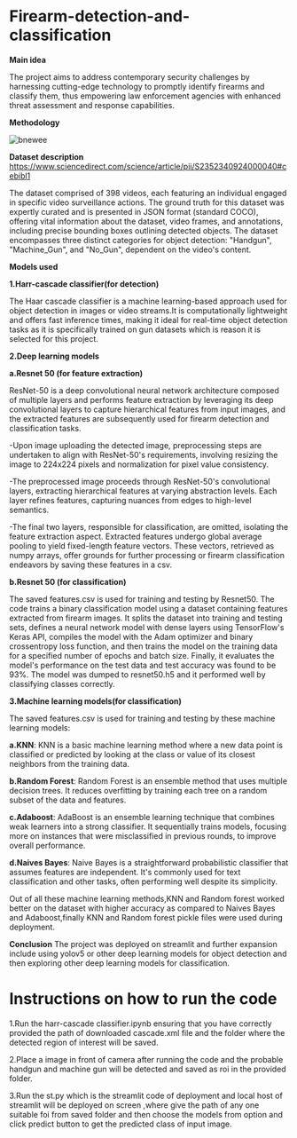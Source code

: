 # Firearm-detection-and-classification
**Main idea**

The project aims to address contemporary security challenges by harnessing cutting-edge technology to promptly identify firearms and classify them, thus empowering law enforcement agencies with enhanced threat assessment and response capabilities.

**Methodology**

![bnewee](https://github.com/Sejal-Dubey/Firearm-detection-and-classification/assets/140956763/7e62aec4-617d-4232-a721-e5a73d043563)

**Dataset description**
https://www.sciencedirect.com/science/article/pii/S2352340924000040#cebibl1

The dataset  comprised of 398 videos, each featuring an individual engaged in specific video surveillance actions. The ground truth for this dataset was expertly curated and is presented in JSON format (standard COCO), offering vital information about the dataset, video frames, and annotations, including precise bounding boxes outlining detected objects. The dataset encompasses three distinct categories for object detection: "Handgun", "Machine_Gun", and "No_Gun", dependent on the video's content.

**Models used**

**1.Harr-cascade classifier(for detection)**

The Haar cascade classifier is a machine learning-based approach used for object detection in images or video streams.It is computationally lightweight and offers fast inference times, making it ideal for real-time object detection tasks as it is specifically trained on gun datasets which is reason it is selected for this project.

**2.Deep learning models**

**a.Resnet 50 (for feature extraction)**

ResNet-50 is a deep convolutional neural network architecture composed of multiple layers and performs feature extraction by leveraging its deep convolutional layers to capture hierarchical features from input images, and the extracted features are subsequently used for firearm detection and classification tasks.

-Upon image uploading the detected image, preprocessing steps are undertaken to align with ResNet-50's requirements, involving resizing the image to 224x224 pixels and normalization for pixel value consistency.

-The preprocessed image proceeds through ResNet-50's convolutional layers, extracting hierarchical features at varying abstraction levels. Each layer refines features, capturing nuances from edges to high-level semantics. 

-The final two layers, responsible for classification, are omitted, isolating the feature extraction aspect. Extracted features undergo global average pooling to yield fixed-length feature vectors. These vectors, retrieved as numpy arrays, offer grounds for further processing or firearm classification endeavors by saving these features in a csv.


**b.Resnet 50 (for classification)**

The saved features.csv is used for training and testing by Resnet50.
The code trains a binary classification model using a dataset containing features extracted from firearm images. It splits the dataset into training and testing sets, defines a neural network model with dense layers using TensorFlow's Keras API, compiles the model with the Adam optimizer and binary crossentropy loss function, and then trains the model on the training data for a specified number of epochs and batch size. Finally, it evaluates the model's performance on the test data and test accuracy was found to be 93%.
The model was dumped to resnet50.h5 and it performed well by classifying classes correctly.

**3.Machine learning models(for classification)**

The saved features.csv is used for training and testing by these machine learning models:

**a.KNN**: KNN is a basic machine learning method where a new data point is classified or predicted by looking at the class or value of its closest neighbors from the training data.

**b.Random Forest**: Random Forest is an ensemble method that uses multiple decision trees. It reduces overfitting by training each tree on a random subset of the data and features.

**c.Adaboost**: AdaBoost is an ensemble learning technique that combines weak learners into a strong classifier. It sequentially trains models, focusing more on instances that were misclassified in previous rounds, to improve overall performance.

**d.Naives Bayes**: Naive Bayes is a straightforward probabilistic classifier that assumes features are independent. It's commonly used for text classification and other tasks, often performing well despite its simplicity.

Out of all these machine learning methods,KNN and Random forest worked better on the dataset with higher accuracy as compared to Naives Bayes and Adaboost,finally KNN and Random forest pickle files were used during deployment.

**Conclusion**
The project was deployed on streamlit and further expansion include using yolov5 or other deep learning models for object detection and then exploring other deep learning models for classification. 

# Instructions on how to run the code

1.Run the harr-cascade classifier.ipynb ensuring that you have correctly provided the path of downloaded cascade.xml file and the folder where the detected region of interest will be saved.

2.Place a image in front of camera after running the code and the probable handgun and machine gun will be detected and saved as roi in the provided folder.

3.Run the st.py which is the streamlit code of deployment and local host of streamlit will be deployed on screen ,where give the path of any one suitable foi from saved folder and then choose the models from option and click predict button to get the predicted class of input image.


